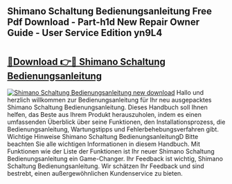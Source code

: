 ## Shimano Schaltung Bedienungsanleitung Free Pdf Download - Part-h1d New Repair Owner Guide - User Service Edition yn9L4

# <h2><a href="http://df5mnu.blite.top/?on=Shimano+Schaltung+Bedienungsanleitung">🔗Download 👉🔴 Shimano Schaltung Bedienungsanleitung</a></h2>

[![Shimano Schaltung Bedienungsanleitung new download](https://i.imgur.com/lujVjoI.png)](http://df5mnu.blite.top/?on=Shimano+Schaltung+Bedienungsanleitung)
Hallo und herzlich willkommen zur Bedienungsanleitung für Ihr neu ausgepacktes Shimano Schaltung Bedienungsanleitung. Dieses Handbuch soll Ihnen helfen, das Beste aus Ihrem Produkt herauszuholen, indem es einen umfassenden Überblick über seine Funktionen, den Installationsprozess, die Bedienungsanleitung, Wartungstipps und Fehlerbehebungsverfahren gibt. Wichtige Hinweise Shimano Schaltung BedienungsanleitungD Bitte beachten Sie alle wichtigen Informationen in diesem Handbuch. Mit Funktionen wie der Liste der Funktionen ist Ihr neuer Shimano Schaltung Bedienungsanleitung ein Game-Changer. Ihr Feedback ist wichtig, Shimano Schaltung Bedienungsanleitung. Wir schätzen Ihr Feedback und sind bestrebt, einen außergewöhnlichen Kundenservice zu bieten.
